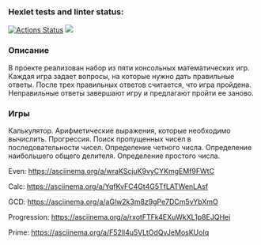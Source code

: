 ### Hexlet tests and linter status:
[![Actions Status](https://github.com/ppeter777/java-project-61/workflows/hexlet-check/badge.svg)](https://github.com/ppeter777/java-project-61/actions)
<a href="https://codeclimate.com/github/ppeter777/java-project-61/maintainability"><img src="https://api.codeclimate.com/v1/badges/893a10edb4e580671e1b/maintainability" /></a>

### Описание

В проекте реализован набор из пяти консольных математических игр. Каждая игра задает вопросы, на которые нужно дать правильные ответы. После трех правильных ответов считается, что игра пройдена. Неправильные ответы завершают игру и предлагают пройти ее заново. 

### Игры

Калькулятор. Арифметические выражения, которые необходимо вычислить.
Прогрессия. Поиск пропущенных чисел в последовательности чисел.
Определение четного числа.
Определение наибольшего общего делителя.
Определение простого числа.


Even: https://asciinema.org/a/wraKScjuK9vyCYKmgEMf9FWtC

Calc: https://asciinema.org/a/YqfKvFC4Gt4G5TfLATWenLAsf

GCD: https://asciinema.org/a/aGlw2k3m8z9gPe7DCm5vYbXmO

Progression: https://asciinema.org/a/rxotFTFk4EXuWkXL1p8EJQHei

Prime: https://asciinema.org/a/F52ll4u5VLtOdQvJeMosKUoIq
